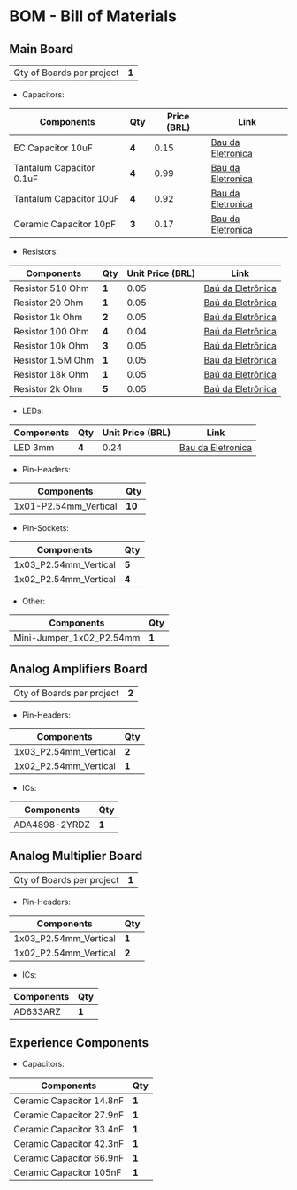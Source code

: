# BOM - Bill of Materials

## Main Board

|                           |       |
| ------------------------- | ----- |
| Qty of Boards per project | **1** |

* Capacitors: 

| Components               | Qty   | Price (BRL) | Link                                                                                                      |
| ------------------------ | ----- | ----------- | --------------------------------------------------------------------------------------------------------- |
| EC Capacitor 10uF        | **4** | 0.15        | [Bau da Eletronica](https://www.baudaeletronica.com.br/produto/capacitor-eletrolitico-10uf-25v-105c.html) |
| Tantalum Capacitor 0.1uF | **4** | 0.99        | [Bau da Eletronica](https://www.baudaeletronica.com.br/produto/capacitor-tantalo-01uf-35v.html)           |
| Tantalum Capacitor 10uF  | **4** | 0.92        | [Bau da Eletronica](https://www.baudaeletronica.com.br/produto/capacitor-tantalo-10uf-16v.html)           |
| Ceramic Capacitor 10pF   | **3** | 0.17        | [Bau da Eletronica](https://www.baudaeletronica.com.br/produto/capacitor-ceramico-10pf-50v.html)          |

* Resistors:

| Components        | Qty   | Unit Price (BRL) | Link |
| ----------------- | ----- | ---------- | ---- |
| Resistor 510 Ohm  | **1** | 0.05 | [Baú da Eletrônica](https://www.baudaeletronica.com.br/produto/resistor-510r-5-14w.html) |
| Resistor 20 Ohm   | **1** | 0.05 | [Baú da Eletrônica](https://www.baudaeletronica.com.br/produto/resistor-20r-5-14w.html) |
| Resistor 1k Ohm   | **2** | 0.05 | [Baú da Eletrônica](https://www.baudaeletronica.com.br/produto/resistor-1k-5-14w.html) |
| Resistor 100 Ohm  | **4** | 0.04 | [Baú da Eletrônica](https://www.baudaeletronica.com.br/produto/resistor-100r-5-14w.html) |
| Resistor 10k Ohm  | **3** | 0.05 | [Baú da Eletrônica](https://www.baudaeletronica.com.br/produto/resistor-10k-5-14w.html) |
| Resistor 1.5M Ohm | **1** | 0.05 | [Baú da Eletrônica](https://www.baudaeletronica.com.br/produto/resistor-1m5-5-14w.html) |
| Resistor 18k Ohm  | **1** | 0.05 | [Baú da Eletrônica](https://www.baudaeletronica.com.br/produto/resistor-18k-5-14w.html) |
| Resistor 2k Ohm   | **5** | 0.05 | [Baú da Eletrônica](https://www.baudaeletronica.com.br/produto/resistor-2k-5-14w.html) |

* LEDs:

| Components | Qty   | Unit Price (BRL) | Link                                                                                     |
| ---------- | ----- | ---------------- | ---------------------------------------------------------------------------------------- |
| LED 3mm    | **4** | 0.24             | [Bau da Eletronica](https://www.baudaeletronica.com.br/produto/led-difuso-3mm-azul.html) |

* Pin-Headers:

| Components            | Qty    |
| --------------------- | ------ |
| 1x01-P2.54mm_Vertical | **10** |

* Pin-Sockets:

| Components            | Qty   |
| --------------------- | ----- |
| 1x03_P2.54mm_Vertical | **5** |
| 1x02_P2.54mm_Vertical | **4** |

* Other:

| Components               | Qty   |
| ------------------------ | ----- |
| Mini-Jumper_1x02_P2.54mm | **1** |

## Analog Amplifiers Board

|                           |       |
| ------------------------- | ----- |
| Qty of Boards per project | **2** |

* Pin-Headers:

| Components            | Qty   |
| --------------------- | ----- |
| 1x03_P2.54mm_Vertical | **2** |
| 1x02_P2.54mm_Vertical | **1** |

* ICs: 

| Components    | Qty   |
| ------------- | ----- |
| ADA4898-2YRDZ | **1** | 

## Analog Multiplier Board

|                           |       |
| ------------------------- | ----- |
| Qty of Boards per project | **1** |

* Pin-Headers:

| Components            | Qty   |
| --------------------- | ----- |
| 1x03_P2.54mm_Vertical | **1** |
| 1x02_P2.54mm_Vertical | **2** |

* ICs: 

| Components | Qty   |
| ---------- | ----- |
| AD633ARZ   | **1** | 

## Experience Components

* Capacitors:

| Components               | Qty   |
| ------------------------ | ----- |
| Ceramic Capacitor 14.8nF | **1** |
| Ceramic Capacitor 27.9nF | **1** |
| Ceramic Capacitor 33.4nF | **1** |
| Ceramic Capacitor 42.3nF | **1** |
| Ceramic Capacitor 66.9nF | **1** |
| Ceramic Capacitor 105nF  | **1** |

